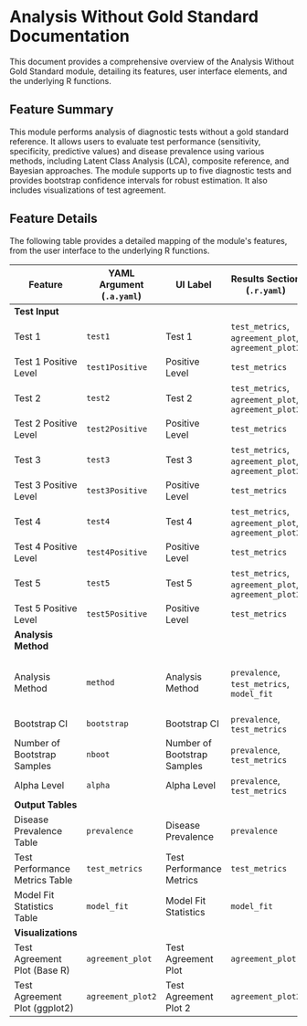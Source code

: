 # Analysis Without Gold Standard Documentation

This document provides a comprehensive overview of the Analysis Without Gold Standard module, detailing its features, user interface elements, and the underlying R functions.

## Feature Summary

This module performs analysis of diagnostic tests without a gold standard reference. It allows users to evaluate test performance (sensitivity, specificity, predictive values) and disease prevalence using various methods, including Latent Class Analysis (LCA), composite reference, and Bayesian approaches. The module supports up to five diagnostic tests and provides bootstrap confidence intervals for robust estimation. It also includes visualizations of test agreement.

## Feature Details

The following table provides a detailed mapping of the module's features, from the user interface to the underlying R functions.

| Feature                          | YAML Argument (`.a.yaml`)      | UI Label                               | Results Section (`.r.yaml`)         | R Function (`.b.R`)                  |
| -------------------------------- | ------------------------------ | -------------------------------------- | ----------------------------------- | ------------------------------------ |
| **Test Input**                   |                                |                                        |                                     |                                      |
| Test 1                           | `test1`                        | Test 1                                 | `test_metrics`, `agreement_plot`, `agreement_plot2` | `.run`, `.getTestVariables`          |
| Test 1 Positive Level            | `test1Positive`                | Positive Level                         | `test_metrics`                      | `.run`                               |
| Test 2                           | `test2`                        | Test 2                                 | `test_metrics`, `agreement_plot`, `agreement_plot2` | `.run`, `.getTestVariables`          |
| Test 2 Positive Level            | `test2Positive`                | Positive Level                         | `test_metrics`                      | `.run`                               |
| Test 3                           | `test3`                        | Test 3                                 | `test_metrics`, `agreement_plot`, `agreement_plot2` | `.run`, `.getTestVariables`          |
| Test 3 Positive Level            | `test3Positive`                | Positive Level                         | `test_metrics`                      | `.run`                               |
| Test 4                           | `test4`                        | Test 4                                 | `test_metrics`, `agreement_plot`, `agreement_plot2` | `.run`, `.getTestVariables`          |
| Test 4 Positive Level            | `test4Positive`                | Positive Level                         | `test_metrics`                      | `.run`                               |
| Test 5                           | `test5`                        | Test 5                                 | `test_metrics`, `agreement_plot`, `agreement_plot2` | `.run`, `.getTestVariables`          |
| Test 5 Positive Level            | `test5Positive`                | Positive Level                         | `test_metrics`                      | `.run`                               |
| **Analysis Method**              |                                |                                        |                                     |                                      |
| Analysis Method                  | `method`                       | Analysis Method                        | `prevalence`, `test_metrics`, `model_fit` | `.run`, `.runLCA`, `.runComposite`, `.runBayesian`, `.runAllPositive`, `.runAnyPositive` |
| Bootstrap CI                     | `bootstrap`                    | Bootstrap CI                           | `prevalence`, `test_metrics`        | `.run`, `.calculateBootstrapCI`      |
| Number of Bootstrap Samples      | `nboot`                        | Number of Bootstrap Samples            | `prevalence`, `test_metrics`        | `.run`, `.calculateBootstrapCI`      |
| Alpha Level                      | `alpha`                        | Alpha Level                            | `prevalence`, `test_metrics`        | `.run`, `.calculateBootstrapCI`      |
| **Output Tables**                |                                |                                        |                                     |                                      |
| Disease Prevalence Table         | `prevalence`                   | Disease Prevalence                     | `prevalence`                        | `.populatePrevalence`                |
| Test Performance Metrics Table   | `test_metrics`                 | Test Performance Metrics               | `test_metrics`                      | `.populateTestMetrics`               |
| Model Fit Statistics Table       | `model_fit`                    | Model Fit Statistics                   | `model_fit`                         | `.populateModelFit`                  |
| **Visualizations**               |                                |                                        |                                     |                                      |
| Test Agreement Plot (Base R)     | `agreement_plot`               | Test Agreement Plot                    | `agreement_plot`                    | `.plot`                              |
| Test Agreement Plot (ggplot2)    | `agreement_plot2`              | Test Agreement Plot 2                  | `agreement_plot2`                   | `.plot_ggplot`                       |
